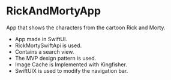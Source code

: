 # RickAndMortyApp
App that shows the characters from the cartoon Rick and Morty. 


- App made in SwiftUI.
- RickMortySwiftApi is used.
- Contains a search view.
- The MVP design pattern is used.
- Image Cache is Implemented with Kingfisher.
- SwiftUIX is used to modify the navigation bar.
